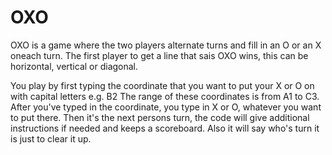 # OXO
OXO is a game where the two players alternate turns and fill in an O or an X oneach turn.
The first player to get a line that sais OXO wins, this can be horizontal, vertical or diagonal.

You play by first typing the coordinate that you want to put your X or O on with capital letters e.g. B2
The range of these coordinates is from A1 to C3.
After you've typed in the coordinate, you type in X or O, whatever you want to put there.
Then it's the next persons turn, the code will give additional instructions if needed and keeps a scoreboard.
Also it will say who's turn it is just to clear it up.
